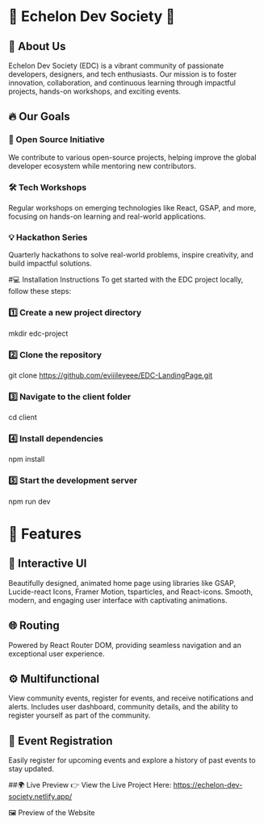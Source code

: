 

# 🌟 Echelon Dev Society 🌟

## 🚀 About Us <br>
Echelon Dev Society (EDC) is a vibrant community of passionate developers, designers, and tech enthusiasts.
Our mission is to foster innovation, collaboration, and continuous learning through impactful projects, hands-on workshops, and exciting events.


## 🔥 Our Goals <br>
### 🎯 Open Source Initiative
We contribute to various open-source projects, helping improve the global developer ecosystem while mentoring new contributors.

### 🛠️ Tech Workshops
Regular workshops on emerging technologies like React, GSAP, and more, focusing on hands-on learning and real-world applications.

### 💡 Hackathon Series
Quarterly hackathons to solve real-world problems, inspire creativity, and build impactful solutions.


#💻 Installation Instructions
To get started with the EDC project locally, follow these steps:


### 1️⃣ Create a new project directory
mkdir edc-project

### 2️⃣ Clone the repository
git clone https://github.com/eviiileyeee/EDC-LandingPage.git

### 3️⃣ Navigate to the client folder
cd client

### 4️⃣ Install dependencies
npm install

### 5️⃣ Start the development server
npm run dev



# 🌟 Features
## 🎨 Interactive UI
Beautifully designed, animated home page using libraries like GSAP, Lucide-react Icons, Framer Motion, tsparticles, and React-icons.
Smooth, modern, and engaging user interface with captivating animations.
## 🌐 Routing
Powered by React Router DOM, providing seamless navigation and an exceptional user experience.
## ⚙️ Multifunctional
View community events, register for events, and receive notifications and alerts.
Includes user dashboard, community details, and the ability to register yourself as part of the community.
## 📅 Event Registration
Easily register for upcoming events and explore a history of past events to stay updated.


##🌍 Live Preview
👉 View the Live Project Here: https://echelon-dev-society.netlify.app/

🖼️ Preview of the Website
